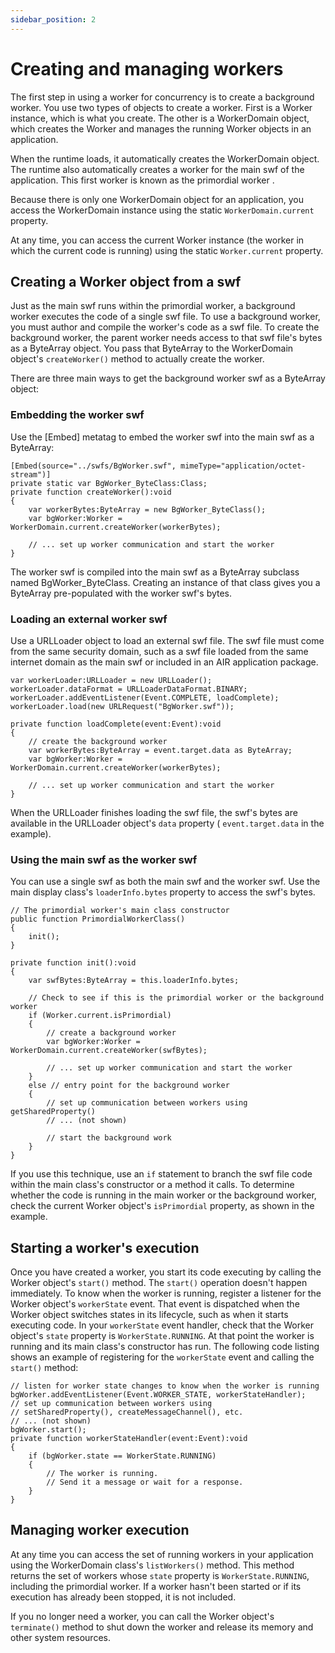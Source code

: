 ```yaml
---
sidebar_position: 2
---
```


# Creating and managing workers

The first step in using a worker for concurrency is to create a background
worker. You use two types of objects to create a worker. First is a Worker
instance, which is what you create. The other is a WorkerDomain object, which
creates the Worker and manages the running Worker objects in an application.

When the runtime loads, it automatically creates the WorkerDomain object. The
runtime also automatically creates a worker for the main swf of the application.
This first worker is known as the <span class="dfn"> primordial worker </span>.

Because there is only one WorkerDomain object for an application, you access the
WorkerDomain instance using the static `WorkerDomain.current` property.

At any time, you can access the current Worker instance (the worker in which the
current code is running) using the static `Worker.current` property.

## Creating a Worker object from a swf

Just as the main swf runs within the primordial worker, a background worker
executes the code of a single swf file. To use a background worker, you must
author and compile the worker's code as a swf file. To create the background
worker, the parent worker needs access to that swf file's bytes as a ByteArray
object. You pass that ByteArray to the WorkerDomain object's `createWorker()`
method to actually create the worker.

There are three main ways to get the background worker swf as a ByteArray
object:

### Embedding the worker swf

Use the \[Embed\] metatag to embed the worker swf into the main swf as a
ByteArray:

    [Embed(source="../swfs/BgWorker.swf", mimeType="application/octet-stream")]
    private static var BgWorker_ByteClass:Class;
    private function createWorker():void
    {
    	var workerBytes:ByteArray = new BgWorker_ByteClass();
    	var bgWorker:Worker = WorkerDomain.current.createWorker(workerBytes);

    	// ... set up worker communication and start the worker
    }

The worker swf is compiled into the main swf as a ByteArray subclass named
BgWorker_ByteClass. Creating an instance of that class gives you a ByteArray
pre-populated with the worker swf's bytes.

### Loading an external worker swf

Use a URLLoader object to load an external swf file. The swf file must come from
the same security domain, such as a swf file loaded from the same internet
domain as the main swf or included in an AIR application package.

    var workerLoader:URLLoader = new URLLoader();
    workerLoader.dataFormat = URLLoaderDataFormat.BINARY;
    workerLoader.addEventListener(Event.COMPLETE, loadComplete);
    workerLoader.load(new URLRequest("BgWorker.swf"));

    private function loadComplete(event:Event):void
    {
    	// create the background worker
    	var workerBytes:ByteArray = event.target.data as ByteArray;
    	var bgWorker:Worker = WorkerDomain.current.createWorker(workerBytes);

    	// ... set up worker communication and start the worker
    }

When the URLLoader finishes loading the swf file, the swf's bytes are available
in the URLLoader object's `data` property ( `event.target.data` in the example).

### Using the main swf as the worker swf

You can use a single swf as both the main swf and the worker swf. Use the main
display class's `loaderInfo.bytes` property to access the swf's bytes.

    // The primordial worker's main class constructor
    public function PrimordialWorkerClass()
    {
    	init();
    }

    private function init():void
    {
    	var swfBytes:ByteArray = this.loaderInfo.bytes;

    	// Check to see if this is the primordial worker or the background worker
    	if (Worker.current.isPrimordial)
    	{
    		// create a background worker
    		var bgWorker:Worker = WorkerDomain.current.createWorker(swfBytes);

    		// ... set up worker communication and start the worker
    	}
    	else // entry point for the background worker
    	{
    		// set up communication between workers using getSharedProperty()
    		// ... (not shown)

    		// start the background work
    	}
    }

If you use this technique, use an `if` statement to branch the swf file code
within the main class's constructor or a method it calls. To determine whether
the code is running in the main worker or the background worker, check the
current Worker object's `isPrimordial` property, as shown in the example.

## Starting a worker's execution

Once you have created a worker, you start its code executing by calling the
Worker object's `start()` method. The `start()` operation doesn't happen
immediately. To know when the worker is running, register a listener for the
Worker object's `workerState` event. That event is dispatched when the Worker
object switches states in its lifecycle, such as when it starts executing code.
In your `workerState` event handler, check that the Worker object's `state`
property is `WorkerState.RUNNING`. At that point the worker is running and its
main class's constructor has run. The following code listing shows an example of
registering for the `workerState` event and calling the `start()` method:

    // listen for worker state changes to know when the worker is running
    bgWorker.addEventListener(Event.WORKER_STATE, workerStateHandler);
    // set up communication between workers using
    // setSharedProperty(), createMessageChannel(), etc.
    // ... (not shown)
    bgWorker.start();
    private function workerStateHandler(event:Event):void
    {
    	if (bgWorker.state == WorkerState.RUNNING)
    	{
    		// The worker is running.
    		// Send it a message or wait for a response.
    	}
    }

## Managing worker execution

At any time you can access the set of running workers in your application using
the WorkerDomain class's `listWorkers()` method. This method returns the set of
workers whose `state` property is `WorkerState.RUNNING`, including the
primordial worker. If a worker hasn't been started or if its execution has
already been stopped, it is not included.

If you no longer need a worker, you can call the Worker object's `terminate()`
method to shut down the worker and release its memory and other system
resources.
